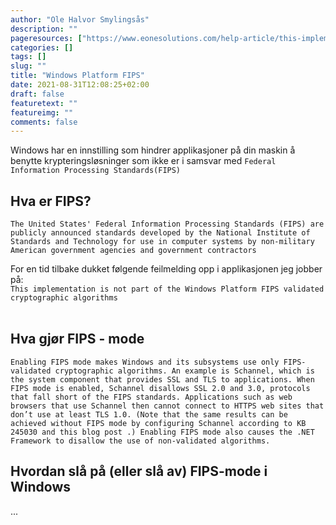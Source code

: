 ```yaml
---
author: "Ole Halvor Smylingsås"
description: ""
pageresources: ["https://www.eonesolutions.com/help-article/this-implementation-is-not-part-of-the-windows-platform-fips-validated-cryptographic-algorithms/", "https://www.howtogeek.com/245859/why-you-shouldnt-enable-fips-compliant-encryption-on-windows/", "https://en.wikipedia.org/wiki/Federal_Information_Processing_Standards"]
categories: []
tags: []     
slug: ""
title: "Windows Platform FIPS"
date: 2021-08-31T12:08:25+02:00
draft: false
featuretext: ""
featureimg: ""
comments: false
---
```




Windows har en innstilling som hindrer applikasjoner på din maskin å benytte krypteringsløsninger som ikke er i samsvar med ``Federal Information Processing Standards(FIPS)``
<!--more-->

## Hva er FIPS?
``The United States' Federal Information Processing Standards (FIPS) are publicly announced standards developed by the National Institute of Standards and Technology for use in computer systems by non-military American government agencies and government contractors``

For en tid tilbake dukket følgende feilmelding opp i applikasjonen jeg jobber på: <br/>
``This implementation is not part of the Windows Platform FIPS validated cryptographic algorithms``
<br/><br/> 


## Hva gjør FIPS - mode
``Enabling FIPS mode makes Windows and its subsystems use only FIPS-validated cryptographic algorithms. An example is Schannel, which is the system component that provides SSL and TLS to applications. When FIPS mode is enabled, Schannel disallows SSL 2.0 and 3.0, protocols that fall short of the FIPS standards. Applications such as web browsers that use Schannel then cannot connect to HTTPS web sites that don’t use at least TLS 1.0. (Note that the same results can be achieved without FIPS mode by configuring Schannel according to KB 245030 and this blog post .) Enabling FIPS mode also causes the .NET Framework to disallow the use of non-validated algorithms.``

## Hvordan slå på (eller slå av) FIPS-mode i Windows
...

